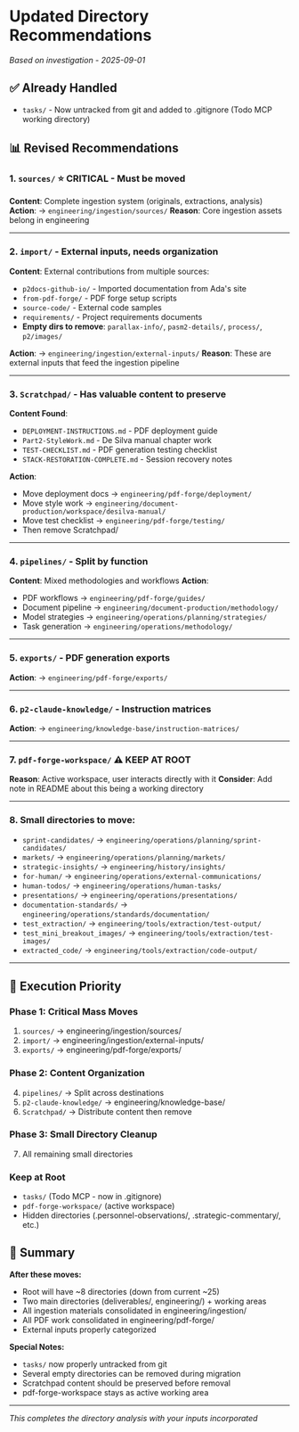 # Updated Directory Recommendations

*Based on investigation - 2025-09-01*

## ✅ Already Handled
- `tasks/` - Now untracked from git and added to .gitignore (Todo MCP working directory)

## 📊 Revised Recommendations

### 1. `sources/` ⭐ CRITICAL - Must be moved
**Content**: Complete ingestion system (originals, extractions, analysis)
**Action**: → `engineering/ingestion/sources/`
**Reason**: Core ingestion assets belong in engineering

---

### 2. `import/` - External inputs, needs organization
**Content**: External contributions from multiple sources:
- `p2docs-github-io/` - Imported documentation from Ada's site
- `from-pdf-forge/` - PDF forge setup scripts
- `source-code/` - External code samples
- `requirements/` - Project requirements documents
- **Empty dirs to remove**: `parallax-info/`, `pasm2-details/`, `process/`, `p2/images/`

**Action**: → `engineering/ingestion/external-inputs/`
**Reason**: These are external inputs that feed the ingestion pipeline

---

### 3. `Scratchpad/` - Has valuable content to preserve
**Content Found**:
- `DEPLOYMENT-INSTRUCTIONS.md` - PDF deployment guide
- `Part2-StyleWork.md` - De Silva manual chapter work
- `TEST-CHECKLIST.md` - PDF generation testing checklist
- `STACK-RESTORATION-COMPLETE.md` - Session recovery notes

**Action**: 
- Move deployment docs → `engineering/pdf-forge/deployment/`
- Move style work → `engineering/document-production/workspace/desilva-manual/`
- Move test checklist → `engineering/pdf-forge/testing/`
- Then remove Scratchpad/

---

### 4. `pipelines/` - Split by function
**Content**: Mixed methodologies and workflows
**Action**: 
- PDF workflows → `engineering/pdf-forge/guides/`
- Document pipeline → `engineering/document-production/methodology/`
- Model strategies → `engineering/operations/planning/strategies/`
- Task generation → `engineering/operations/methodology/`

---

### 5. `exports/` - PDF generation exports
**Action**: → `engineering/pdf-forge/exports/`

---

### 6. `p2-claude-knowledge/` - Instruction matrices
**Action**: → `engineering/knowledge-base/instruction-matrices/`

---

### 7. `pdf-forge-workspace/` ⚠️ KEEP AT ROOT
**Reason**: Active workspace, user interacts directly with it
**Consider**: Add note in README about this being a working directory

---

### 8. Small directories to move:
- `sprint-candidates/` → `engineering/operations/planning/sprint-candidates/`
- `markets/` → `engineering/operations/planning/markets/`
- `strategic-insights/` → `engineering/history/insights/`
- `for-human/` → `engineering/operations/external-communications/`
- `human-todos/` → `engineering/operations/human-tasks/`
- `presentations/` → `engineering/operations/presentations/`
- `documentation-standards/` → `engineering/operations/standards/documentation/`
- `test_extraction/` → `engineering/tools/extraction/test-output/`
- `test_mini_breakout_images/` → `engineering/tools/extraction/test-images/`
- `extracted_code/` → `engineering/tools/extraction/code-output/`

---

## 🎯 Execution Priority

### Phase 1: Critical Mass Moves
1. `sources/` → engineering/ingestion/sources/
2. `import/` → engineering/ingestion/external-inputs/
3. `exports/` → engineering/pdf-forge/exports/

### Phase 2: Content Organization
4. `pipelines/` → Split across destinations
5. `p2-claude-knowledge/` → engineering/knowledge-base/
6. `Scratchpad/` → Distribute content then remove

### Phase 3: Small Directory Cleanup
7. All remaining small directories

### Keep at Root
- `tasks/` (Todo MCP - now in .gitignore)
- `pdf-forge-workspace/` (active workspace)
- Hidden directories (.personnel-observations/, .strategic-commentary/, etc.)

## 📝 Summary

**After these moves:**
- Root will have ~8 directories (down from current ~25)
- Two main directories (deliverables/, engineering/) + working areas
- All ingestion materials consolidated in engineering/ingestion/
- All PDF work consolidated in engineering/pdf-forge/
- External inputs properly categorized

**Special Notes:**
- `tasks/` now properly untracked from git
- Several empty directories can be removed during migration
- Scratchpad content should be preserved before removal
- pdf-forge-workspace stays as active working area

---
*This completes the directory analysis with your inputs incorporated*